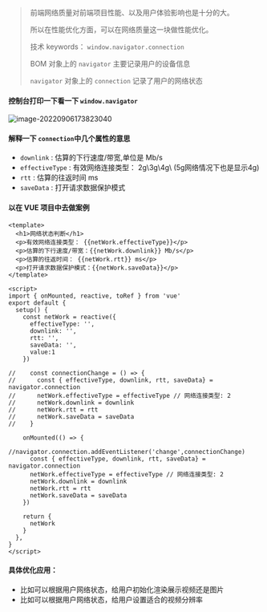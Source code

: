 > ​	前端网络质量对前端项目性能、以及用户体验影响也是十分的大。
>
> ​	所以在性能优化方面，可以在网络质量这一块做性能优化。
>
> ​	技术 keywords： `window.navigator.connection`
>
> ​				   BOM 对象上的 `navigator` 主要记录用户的设备信息
>
> ​				   `navigator` 对象上的 `connection` 记录了用户的网络状态

#### 控制台打印一下看一下 `window.navigator`

![image-20220906173823040](https://front-notes.oss-cn-hangzhou.aliyuncs.com/img/image-20220906173823040.png)

#### 解释一下 `connection`中几个属性的意思

- `downlink` : 估算的下行速度/带宽,单位是 Mb/s
- `effectiveType` : 有效网络连接类型： 2g\3g\4g\ (5g网络情况下也是显示4g)
- `rtt` : 估算的往返时间 ms
- `saveData` : 打开请求数据保护模式

#### 以在 VUE 项目中去做案例

```vue
<template>
  <h1>网络状态判断</h1>
  <p>有效网络连接类型： {{netWork.effectiveType}}</p>
  <p>估算的下行速度/带宽：{{netWork.downlink}} Mb/s</p>
  <p>估算的往返时间： {{netWork.rtt}} ms</p>
  <p>打开请求数据保护模式：{{netWork.saveData}}</p>
</template>

<script>
import { onMounted, reactive, toRef } from 'vue'
export default {
  setup() {
    const netWork = reactive({
      effectiveType: '', 
      downlink: '',
      rtt: '',
      saveData: '',
      value:1
    })
    
//    const connectionChange = () => {
//      const { effectiveType, downlink, rtt, saveData} = navigator.connection
//      netWork.effectiveType = effectiveType // 网络连接类型: 2
//      netWork.downlink = downlink
//      netWork.rtt = rtt
//      netWork.saveData = saveData
//    }
    
    onMounted(() => {
      //navigator.connection.addEventListener('change',connectionChange)
      const { effectiveType, downlink, rtt, saveData} = navigator.connection
      netWork.effectiveType = effectiveType // 网络连接类型: 2
      netWork.downlink = downlink
      netWork.rtt = rtt
      netWork.saveData = saveData
    })

    return {
      netWork
    }
  },
}
</script>
```

#### 具体优化应用：

- 比如可以根据用户网络状态，给用户初始化渲染展示视频还是图片
- 比如可以根据用户网络状态，给用户设置适合的视频分辨率